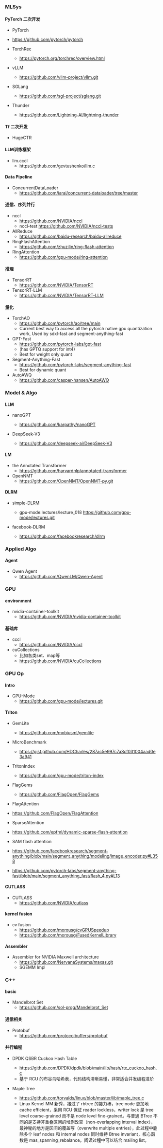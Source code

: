 
### MLSys


#### PyTorch 二次开发

- PyTorch
- https://github.com/pytorch/pytorch

- TorchRec
  - https://pytorch.org/torchrec/overview.html

- vLLM
  - https://github.com/vllm-project/vllm.git

- SGLang
  - https://github.com/sgl-project/sglang.git

- Thunder
  - https://github.com/Lightning-AI/lightning-thunder



#### Tf 二次开发

- HugeCTR

#### LLM训练框架

- llm.cccl
  - https://github.com/gevtushenko/llm.c


#### Data Pipeline

- ConcurrentDataLoader
  - https://github.com/iarai/concurrent-dataloader/tree/master


#### 通信、序列并行

- nccl
  - https://github.com/NVIDIA/nccl
  - nccl-test https://github.com/NVIDIA/nccl-tests
- AllReduce
  - https://github.com/baidu-research/baidu-allreduce
- RingFlashAttention
  - https://github.com/zhuzilin/ring-flash-attention
- RingAttention
  - https://github.com/gpu-mode/ring-attention

#### 推理

- TensorRT
  - https://github.com/NVIDIA/TensorRT
- TensorRT-LLM
  - https://github.com/NVIDIA/TensorRT-LLM

#### 量化

- TorchAO
  - https://github.com/pytorch/ao/tree/main
  - Current best way to access all the pytorch native gpu quantization work, Used by sdxl-fast and segment-anything-fast
- GPT-Fast
  - https://github.com/pytorch-labs/gpt-fast
  - (has GPTQ support for int4)
  - Best for weight only quant
- Segment-Anything-Fast
  - https://github.com/pytorch-labs/segment-anything-fast
  - Best for dynamic quant
- AutoAWQ
  - https://github.com/casper-hansen/AutoAWQ


### Model & Algo

#### LLM

- nanoGPT
  - https://github.com/karpathy/nanoGPT

- DeepSeek-V3
  - https://github.com/deepseek-ai/DeepSeek-V3

#### LM

- the Annotated Transformer
  - https://github.com/harvardnlp/annotated-transformer
- OpenNMT
  - https://github.com/OpenNMT/OpenNMT-py.git

#### DLRM

- simple-DLRM
  - gpu-mode:lectures/lecture_018 https://github.com/gpu-mode/lectures.git

- facebook-DLRM
  - https://github.com/facebookresearch/dlrm


### Applied Algo

#### Agent

- Qwen Agent
  - https://github.com/QwenLM/Qwen-Agent


### GPU

#### environment

- nvidia-container-toolkit
  - https://github.com/NVIDIA/nvidia-container-toolkit

#### 基础库

- cccl
  - https://github.com/NVIDIA/cccl
- cuCollections
  - 比如各类set、map等
  - https://github.com/NVIDIA/cuCollections



### GPU Op

#### Intro

- GPU-Mode
  - https://github.com/gpu-mode/lectures.git


#### Triton

- GemLite
  - https://github.com/mobiusml/gemlite

- MicroBenchmark
  - https://gist.github.com/HDCharles/287ac5e997c7a8cf031004aad0e3a941

- TritonIndex
  - https://github.com/gpu-mode/triton-index

- FlagGems
  - https://github.com/FlagOpen/FlagGems

- FlagAttention
 - https://github.com/FlagOpen/FlagAttention

- SparseAttention
 - https://github.com/epfml/dynamic-sparse-flash-attention 

- SAM flash attention
 - https://github.com/facebookresearch/segment-anything/blob/main/segment_anything/modeling/image_encoder.py#L358
 - https://github.com/pytorch-labs/segment-anything-fast/blob/main/segment_anything_fast/flash_4.py#L13


#### CUTLASS

- CUTLASS
  - https://github.com/NVIDIA/cutlass

#### kernel fusion

- cv fusion
  - https://github.com/morousg/cvGPUSpeedup
  - https://github.com/morousg/FusedKernelLibrary


#### Assembler

- Assembler for NVIDIA Maxwell architecture
  - https://github.com/NervanaSystems/maxas.git
  - SGEMM Impl


### C++

#### basic

- Mandelbrot Set
  - https://github.com/sol-prog/Mandelbrot_Set

#### 通信相关

- Protobuf
  - https://github.com/protocolbuffers/protobuf

#### 并行编程

- DPDK QSBR Cuckoo Hash Table
  - https://github.com/DPDK/dpdk/blob/main/lib/hash/rte_cuckoo_hash.c
  - 基于 RCU 的布谷鸟哈希表，代码结构清晰易懂，非常适合并发编程进阶

- Maple Tree
  - https://github.com/torvalds/linux/blob/master/lib/maple_tree.c
  - Linux Kernel MM 新秀，接过了 rbtree 的接力棒，tree node 更加地 cache efficient，采用 RCU 保证 reader lockless，writer lock 是 tree level coarse-grained 而不是 node level fine-grained。与普通 BTree 不同的是支持非重叠区间的增删改查（non-overlapping interval index），最神秘的地方是区间的覆盖写（overwrite multiple entries），此过程中删除多个 leaf nodes 和 internal nodes 同时维持 Btree invariant，核心函数是 mas_spanning_rebalance。阅读过程中可以结合 mailing list。
